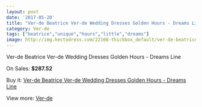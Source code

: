 ```yaml
---
layout: post
date: '2017-05-20'
title: "Ver-de Beatrice Ver-de Wedding Dresses Golden Hours - Dreams Line"
category: Ver-de
tags: ["beatrice","unique","hours","little","dreams"]
image: http://img.hectodress.com/22166-thickbox_default/ver-de-beatrice-ver-de-wedding-dresses-golden-hours-dreams-line.jpg
---
```

Ver-de Beatrice Ver-de Wedding Dresses Golden Hours - Dreams Line

On Sales: **$287.52**
<a href="https://www.hectodress.com/ver-de/10271-ver-de-beatrice-ver-de-wedding-dresses-golden-hours-dreams-line.html"><amp-img layout="responsive" width="600" height="600" src="//img.hectodress.com/22166-thickbox_default/ver-de-beatrice-ver-de-wedding-dresses-golden-hours-dreams-line.jpg" alt="Ver-de Beatrice Ver-de Wedding Dresses Golden Hours - Dreams Line 0" /></a>

Buy it: [Ver-de Beatrice Ver-de Wedding Dresses Golden Hours - Dreams Line](https://www.hectodress.com/ver-de/10271-ver-de-beatrice-ver-de-wedding-dresses-golden-hours-dreams-line.html "Ver-de Beatrice Ver-de Wedding Dresses Golden Hours - Dreams Line")

View more: [Ver-de](https://www.hectodress.com/168-ver-de "Ver-de")